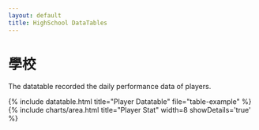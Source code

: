 ```yaml
---
layout: default
title: HighSchool DataTables
---
```


<!-- Page Heading -->
<h1 class="h3 mb-2 text-gray-800">學校</h1>
<p class="mb-4">The datatable recorded the daily performance data of players.</p>

{% include datatable.html title="Player Datatable" file="table-example" %}
{% include charts/area.html title="Player Stat" width=8 showDetails='true' %}
